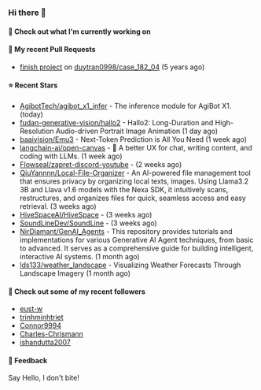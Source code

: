 ### Hi there 👋

#### 👷 Check out what I'm currently working on

#### 🔨 My recent Pull Requests

- [finish project](https://github.com/duytran0998/case_182_04/pull/1) on [duytran0998/case_182_04](https://github.com/duytran0998/case_182_04) (5 years ago)

#### ⭐ Recent Stars

- [AgibotTech/agibot_x1_infer](https://github.com/AgibotTech/agibot_x1_infer) - The inference module for AgiBot X1. (today)
- [fudan-generative-vision/hallo2](https://github.com/fudan-generative-vision/hallo2) - Hallo2: Long-Duration and High-Resolution Audio-driven Portrait Image Animation (1 day ago)
- [baaivision/Emu3](https://github.com/baaivision/Emu3) - Next-Token Prediction is All You Need (1 week ago)
- [langchain-ai/open-canvas](https://github.com/langchain-ai/open-canvas) - 📃 A better UX for chat, writing content, and coding with LLMs. (1 week ago)
- [Flowseal/zapret-discord-youtube](https://github.com/Flowseal/zapret-discord-youtube) -  (2 weeks ago)
- [QiuYannnn/Local-File-Organizer](https://github.com/QiuYannnn/Local-File-Organizer) - An AI-powered file management tool that ensures privacy by organizing local texts, images. Using Llama3.2 3B and Llava v1.6 models with the Nexa SDK, it intuitively scans, restructures, and organizes files for quick, seamless access and easy retrieval. (3 weeks ago)
- [HiveSpaceAI/HiveSpace](https://github.com/HiveSpaceAI/HiveSpace) -  (3 weeks ago)
- [SoundLineDev/SoundLine](https://github.com/SoundLineDev/SoundLine) -  (3 weeks ago)
- [NirDiamant/GenAI_Agents](https://github.com/NirDiamant/GenAI_Agents) - This repository provides tutorials and implementations for various Generative AI Agent techniques, from basic to advanced. It serves as a comprehensive guide for building intelligent, interactive AI systems. (1 month ago)
- [lds133/weather_landscape](https://github.com/lds133/weather_landscape) - Visualizing Weather Forecasts Through Landscape Imagery (1 month ago)

#### 👯 Check out some of my recent followers

- [eust-w](https://github.com/eust-w)
- [trinhminhtriet](https://github.com/trinhminhtriet)
- [Connor9994](https://github.com/Connor9994)
- [Charles-Chrismann](https://github.com/Charles-Chrismann)
- [ishandutta2007](https://github.com/ishandutta2007)

#### 💬 Feedback

Say Hello, I don't bite!